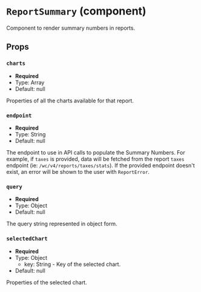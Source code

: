 `ReportSummary` (component)
===========================

Component to render summary numbers in reports.

Props
-----

### `charts`

- **Required**
- Type: Array
- Default: null

Properties of all the charts available for that report.

### `endpoint`

- **Required**
- Type: String
- Default: null

The endpoint to use in API calls to populate the Summary Numbers.
For example, if `taxes` is provided, data will be fetched from the report
`taxes` endpoint (ie: `/wc/v4/reports/taxes/stats`). If the provided endpoint
doesn't exist, an error will be shown to the user with `ReportError`.

### `query`

- **Required**
- Type: Object
- Default: null

The query string represented in object form.

### `selectedChart`

- **Required**
- Type: Object
  - key: String - Key of the selected chart.
- Default: null

Properties of the selected chart.

